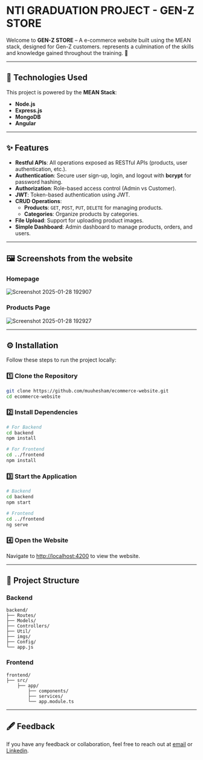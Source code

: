# NTI GRADUATION PROJECT - GEN-Z STORE

Welcome to **GEN-Z STORE** – A e-commerce website built using the MEAN stack, designed for Gen-Z customers. represents a culmination of the skills and knowledge gained throughout the training. 🚀

---

## 💠 Technologies Used
This project is powered by the **MEAN Stack**:
- **Node.js**
- **Express.js**
- **MongoDB**
- **Angular**

---

## ✨ Features
- **Restful APIs**: All operations exposed as RESTful APIs (products, user authentication, etc.).
- **Authentication**: Secure user sign-up, login, and logout with **bcrypt** for password hashing.
- **Authorization**: Role-based access control (Admin vs Customer).
- **JWT**: Token-based authentication using JWT.
- **CRUD Operations**:
  - **Products**: `GET`, `POST`, `PUT`, `DELETE` for managing products.
  - **Categories**: Organize products by categories.
- **File Upload**: Support for uploading product images.
- **Simple Dashboard**: Admin dashboard to manage products, orders, and users.

---
## 🖼️ Screenshots from the website
### Homepage
![Screenshot 2025-01-28 192907](https://github.com/user-attachments/assets/62736dbb-7e54-4c7f-9900-dec90434fca9)

### Products Page
![Screenshot 2025-01-28 192927](https://github.com/user-attachments/assets/2c422f31-1fd9-4253-855f-d624ed2577a0)

---

## ⚙️ Installation

Follow these steps to run the project locally:

### 1️⃣ Clone the Repository
```bash
git clone https://github.com/muuhesham/ecommerce-website.git
cd ecommerce-website
```

### 2️⃣ Install Dependencies
```bash
# For Backend
cd backend
npm install

# For Frontend
cd ../frontend
npm install
```

### 3️⃣ Start the Application
```bash
# Backend
cd backend
npm start

# Frontend
cd ../frontend
ng serve
```

### 4️⃣ Open the Website
Navigate to [http://localhost:4200](http://localhost:4200) to view the website.

---

## 🐂 Project Structure

### Backend
```
backend/
├── Routes/
├── Models/
├── Controllers/
├── Util/
├── imgs/
├── Config/
└── app.js

```

### Frontend
```
frontend/
├── src/
    ├── app/
        ├── components/
        ├── services/
        └── app.module.ts
```

---

## 🖋️ Feedback
If you have any feedback or collaboration, feel free to reach out at [email](mailto:muhammedhesham488@gmail.com) or [Linkedin](https://www.linkedin.com/in/muhammed-hesham48/).

